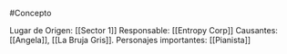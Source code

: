#Concepto 

Lugar de Origen: [[Sector 1]]
Responsable: [[Entropy Corp]]
Causantes: [[Angela]], [[La Bruja Gris]].
Personajes importantes: [[Pianista]]